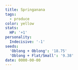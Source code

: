 ```yaml
---
title: Springanana
tags:
  - produce
color: yellow
stats:
  HP: '+1'
personality:
  Indecisive: '-1'
seeds:
  'Oblong + Oblong': '18.75'
  'Oblong + Flat/Small': '9.38'
date: 0000-00-00
---
```

